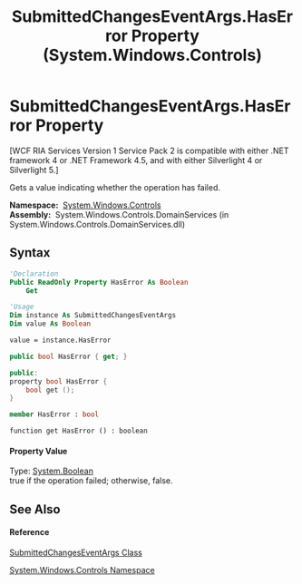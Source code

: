 ﻿---
title: SubmittedChangesEventArgs.HasError Property  (System.Windows.Controls)
TOCTitle: HasError Property
ms:assetid: P:System.Windows.Controls.SubmittedChangesEventArgs.HasError
ms:mtpsurl: https://msdn.microsoft.com/en-us/library/system.windows.controls.submittedchangeseventargs.haserror(v=VS.91)
ms:contentKeyID: 27195739
ms.date: 01/27/2012
mtps_version: v=VS.91
f1_keywords:
- System.Windows.Controls.SubmittedChangesEventArgs.HasError
- System.Windows.Controls.SubmittedChangesEventArgs.get_HasError
dev_langs:
- CSharp
- JScript
- VB
- FSharp
- c++
api_location:
- System.Windows.Controls.DomainServices.dll
api_name:
- System.Windows.Controls.SubmittedChangesEventArgs.get_HasError
- System.Windows.Controls.SubmittedChangesEventArgs.HasError
api_type:
- Managed
topic_type:
- apiref
- kbSyntax
product_family_name: VS
ROBOTS: INDEX,FOLLOW
---

# SubmittedChangesEventArgs.HasError Property

\[WCF RIA Services Version 1 Service Pack 2 is compatible with either .NET framework 4 or .NET Framework 4.5, and with either Silverlight 4 or Silverlight 5.\]

Gets a value indicating whether the operation has failed.

**Namespace:**  [System.Windows.Controls](ms590941\(v=vs.91\).md)  
**Assembly:**  System.Windows.Controls.DomainServices (in System.Windows.Controls.DomainServices.dll)

## Syntax

``` vb
'Declaration
Public ReadOnly Property HasError As Boolean
    Get
```

``` vb
'Usage
Dim instance As SubmittedChangesEventArgs
Dim value As Boolean

value = instance.HasError
```

``` csharp
public bool HasError { get; }
```

``` c++
public:
property bool HasError {
    bool get ();
}
```

``` fsharp
member HasError : bool
```

``` jscript
function get HasError () : boolean
```

#### Property Value

Type: [System.Boolean](https://msdn.microsoft.com/en-us/library/a28wyd50)  
true if the operation failed; otherwise, false.  

## See Also

#### Reference

[SubmittedChangesEventArgs Class](ee707731\(v=vs.91\).md)

[System.Windows.Controls Namespace](ms590941\(v=vs.91\).md)

